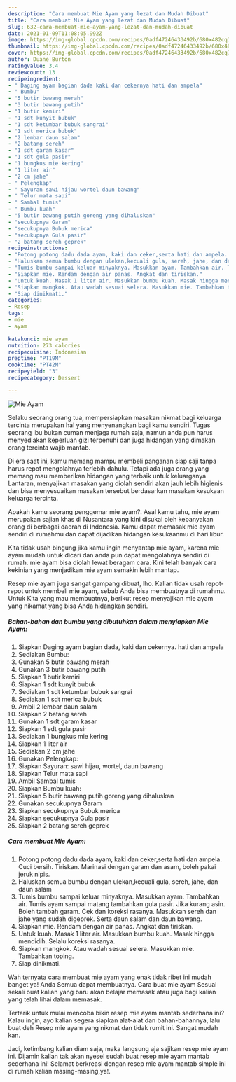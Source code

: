 ```yaml
---
description: "Cara membuat Mie Ayam yang lezat dan Mudah Dibuat"
title: "Cara membuat Mie Ayam yang lezat dan Mudah Dibuat"
slug: 632-cara-membuat-mie-ayam-yang-lezat-dan-mudah-dibuat
date: 2021-01-09T11:08:05.992Z
image: https://img-global.cpcdn.com/recipes/0adf47246433492b/680x482cq70/mie-ayam-foto-resep-utama.jpg
thumbnail: https://img-global.cpcdn.com/recipes/0adf47246433492b/680x482cq70/mie-ayam-foto-resep-utama.jpg
cover: https://img-global.cpcdn.com/recipes/0adf47246433492b/680x482cq70/mie-ayam-foto-resep-utama.jpg
author: Duane Burton
ratingvalue: 3.4
reviewcount: 13
recipeingredient:
- " Daging ayam bagian dada kaki dan cekernya hati dan ampela"
- " Bumbu"
- "5 butir bawang merah"
- "3 butir bawang putih"
- "1 butir kemiri"
- "1 sdt kunyit bubuk"
- "1 sdt ketumbar bubuk sangrai"
- "1 sdt merica bubuk"
- "2 lembar daun salam"
- "2 batang sereh"
- "1 sdt garam kasar"
- "1 sdt gula pasir"
- "1 bungkus mie kering"
- "1 liter air"
- "2 cm jahe"
- " Pelengkap"
- " Sayuran sawi hijau wortel daun bawang"
- " Telur mata sapi"
- " Sambal tumis"
- " Bumbu kuah"
- "5 butir bawang putih goreng yang dihaluskan"
- "secukupnya Garam"
- "secukupnya Bubuk merica"
- "secukupnya Gula pasir"
- "2 batang sereh geprek"
recipeinstructions:
- "Potong potong dadu dada ayam, kaki dan ceker,serta hati dan ampela. Cuci bersih. Tiriskan. Marinasi dengan garam dan asam, boleh pakai jeruk nipis."
- "Haluskan semua bumbu dengan ulekan,kecuali gula, sereh, jahe, dan daun salam"
- "Tumis bumbu sampai keluar minyaknya. Masukkan ayam. Tambahkan air. Tumis ayam sampai matang tambahkan gula pasir. Jika kurang asin. Boleh tambah garam. Cek dan koreksi rasanya. Masukkan sereh dan jahe yang sudah digeprek. Serta daun salam dan daun bawang."
- "Siapkan mie. Rendam dengan air panas. Angkat dan tiriskan."
- "Untuk kuah. Masak 1 liter air. Masukkan bumbu kuah. Masak hingga mendidih. Selalu koreksi rasanya."
- "Siapkan mangkok. Atau wadah sesuai selera. Masukkan mie. Tambahkan toping."
- "Siap dinikmati."
categories:
- Resep
tags:
- mie
- ayam

katakunci: mie ayam 
nutrition: 273 calories
recipecuisine: Indonesian
preptime: "PT19M"
cooktime: "PT42M"
recipeyield: "3"
recipecategory: Dessert

---
```



![Mie Ayam](https://img-global.cpcdn.com/recipes/0adf47246433492b/680x482cq70/mie-ayam-foto-resep-utama.jpg)

Selaku seorang orang tua, mempersiapkan masakan nikmat bagi keluarga tercinta merupakan hal yang menyenangkan bagi kamu sendiri. Tugas seorang ibu bukan cuman menjaga rumah saja, namun anda pun harus menyediakan keperluan gizi terpenuhi dan juga hidangan yang dimakan orang tercinta wajib mantab.

Di era  saat ini, kamu memang mampu membeli panganan siap saji tanpa harus repot mengolahnya terlebih dahulu. Tetapi ada juga orang yang memang mau memberikan hidangan yang terbaik untuk keluarganya. Lantaran, menyajikan masakan yang diolah sendiri akan jauh lebih higienis dan bisa menyesuaikan masakan tersebut berdasarkan masakan kesukaan keluarga tercinta. 



Apakah kamu seorang penggemar mie ayam?. Asal kamu tahu, mie ayam merupakan sajian khas di Nusantara yang kini disukai oleh kebanyakan orang di berbagai daerah di Indonesia. Kamu dapat memasak mie ayam sendiri di rumahmu dan dapat dijadikan hidangan kesukaanmu di hari libur.

Kita tidak usah bingung jika kamu ingin menyantap mie ayam, karena mie ayam mudah untuk dicari dan anda pun dapat mengolahnya sendiri di rumah. mie ayam bisa diolah lewat beragam cara. Kini telah banyak cara kekinian yang menjadikan mie ayam semakin lebih mantap.

Resep mie ayam juga sangat gampang dibuat, lho. Kalian tidak usah repot-repot untuk membeli mie ayam, sebab Anda bisa membuatnya di rumahmu. Untuk Kita yang mau membuatnya, berikut resep menyajikan mie ayam yang nikamat yang bisa Anda hidangkan sendiri.

<!--inarticleads1-->

##### Bahan-bahan dan bumbu yang dibutuhkan dalam menyiapkan Mie Ayam:

1. Siapkan  Daging ayam bagian dada, kaki dan cekernya. hati dan ampela
1. Sediakan  Bumbu:
1. Gunakan 5 butir bawang merah
1. Gunakan 3 butir bawang putih
1. Siapkan 1 butir kemiri
1. Siapkan 1 sdt kunyit bubuk
1. Sediakan 1 sdt ketumbar bubuk sangrai
1. Sediakan 1 sdt merica bubuk
1. Ambil 2 lembar daun salam
1. Siapkan 2 batang sereh
1. Gunakan 1 sdt garam kasar
1. Siapkan 1 sdt gula pasir
1. Sediakan 1 bungkus mie kering
1. Siapkan 1 liter air
1. Sediakan 2 cm jahe
1. Gunakan  Pelengkap:
1. Siapkan  Sayuran: sawi hijau, wortel, daun bawang
1. Siapkan  Telur mata sapi
1. Ambil  Sambal tumis
1. Siapkan  Bumbu kuah:
1. Siapkan 5 butir bawang putih goreng yang dihaluskan
1. Gunakan secukupnya Garam
1. Siapkan secukupnya Bubuk merica
1. Siapkan secukupnya Gula pasir
1. Siapkan 2 batang sereh geprek




<!--inarticleads2-->

##### Cara membuat Mie Ayam:

1. Potong potong dadu dada ayam, kaki dan ceker,serta hati dan ampela. Cuci bersih. Tiriskan. Marinasi dengan garam dan asam, boleh pakai jeruk nipis.
1. Haluskan semua bumbu dengan ulekan,kecuali gula, sereh, jahe, dan daun salam
1. Tumis bumbu sampai keluar minyaknya. Masukkan ayam. Tambahkan air. Tumis ayam sampai matang tambahkan gula pasir. Jika kurang asin. Boleh tambah garam. Cek dan koreksi rasanya. Masukkan sereh dan jahe yang sudah digeprek. Serta daun salam dan daun bawang.
1. Siapkan mie. Rendam dengan air panas. Angkat dan tiriskan.
1. Untuk kuah. Masak 1 liter air. Masukkan bumbu kuah. Masak hingga mendidih. Selalu koreksi rasanya.
1. Siapkan mangkok. Atau wadah sesuai selera. Masukkan mie. Tambahkan toping.
1. Siap dinikmati.




Wah ternyata cara membuat mie ayam yang enak tidak ribet ini mudah banget ya! Anda Semua dapat membuatnya. Cara buat mie ayam Sesuai sekali buat kalian yang baru akan belajar memasak atau juga bagi kalian yang telah lihai dalam memasak.

Tertarik untuk mulai mencoba bikin resep mie ayam mantab sederhana ini? Kalau ingin, ayo kalian segera siapkan alat-alat dan bahan-bahannya, lalu buat deh Resep mie ayam yang nikmat dan tidak rumit ini. Sangat mudah kan. 

Jadi, ketimbang kalian diam saja, maka langsung aja sajikan resep mie ayam ini. Dijamin kalian tak akan nyesel sudah buat resep mie ayam mantab sederhana ini! Selamat berkreasi dengan resep mie ayam mantab simple ini di rumah kalian masing-masing,ya!.

